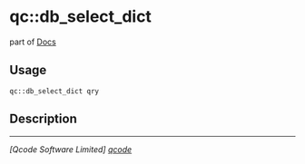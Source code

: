 qc::db_select_dict
==================

part of [Docs](.)

Usage
-----
`qc::db_select_dict qry`

Description
-----------


----------------------------------
*[Qcode Software Limited] [qcode]*

[qcode]: www.qcode.co.uk "Qcode Software"